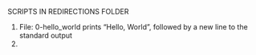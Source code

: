 SCRIPTS IN REDIRECTIONS FOLDER
1. File: 0-hello_world prints “Hello, World”, followed by a new line to the standard output
2. 
